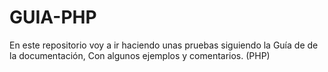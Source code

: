 # GUIA-PHP

En este repositorio voy a ir haciendo unas pruebas siguiendo la Guía de de la documentación,
Con algunos ejemplos y comentarios. (PHP)